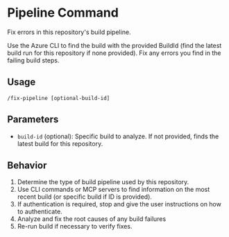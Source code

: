 # Pipeline Command

Fix errors in this repository's build pipeline.

Use the Azure CLI to find the build with the provided BuildId (find the latest build run for this repository if none provided). Fix any errors you find in the failing build steps.

## Usage

``` cursor-agent
/fix-pipeline [optional-build-id]
```

## Parameters

- `build-id` (optional): Specific build to analyze. If not provided, finds the latest build for this repository.

## Behavior

1) Determine the type of build pipeline used by this repository.
2) Use CLI commands or MCP servers to find information on the most recent build (or specific build if ID is provided).
3) If authentication is required, stop and give the user instructions on how to authenticate.
4) Analyze and fix the root causes of any build failures
5) Re-run build if necessary to verify fixes.
